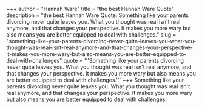 +++
author = "Hannah Ware"
title = "the best Hannah Ware Quote"
description = "the best Hannah Ware Quote: Something like your parents divorcing never quite leaves you. What you thought was real isn't real anymore, and that changes your perspective. It makes you more wary but also means you are better equipped to deal with challenges."
slug = "something-like-your-parents-divorcing-never-quite-leaves-you-what-you-thought-was-real-isnt-real-anymore-and-that-changes-your-perspective-it-makes-you-more-wary-but-also-means-you-are-better-equipped-to-deal-with-challenges"
quote = '''Something like your parents divorcing never quite leaves you. What you thought was real isn't real anymore, and that changes your perspective. It makes you more wary but also means you are better equipped to deal with challenges.'''
+++
Something like your parents divorcing never quite leaves you. What you thought was real isn't real anymore, and that changes your perspective. It makes you more wary but also means you are better equipped to deal with challenges.
